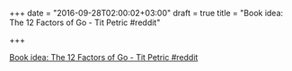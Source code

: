 +++
date = "2016-09-28T02:00:02+03:00"
draft = true
title = "Book idea: The 12 Factors of Go - Tit Petric  #reddit"

+++

<p><a href="https://t.co/jTctE1rJdh">Book idea: The 12 Factors of Go - Tit Petric  #reddit</a></p>

